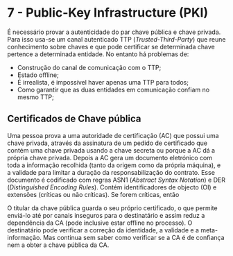 # 7 - Public-Key Infrastructure (PKI)

É necessário provar a autenticidade do par chave pública e chave privada. Para isso usa-se um canal autenticado TTP (*Trusted-Third-Party*) que reune conhecimento sobre chaves e que pode certificar se determinada chave pertence a determinada entidade. No entanto há problemas de:
- Construção do canal de comunicação com o TTP;
- Estado offline;
- É irrealista, é impossível haver apenas uma TTP para todos;
- Como garantir que as duas entidades em comunicação confiam no mesmo TTP;

## Certificados de Chave pública

Uma pessoa prova a uma autoridade de certificação (AC) que possui uma chave privada, através da assinatura de um pedido de certificado que contém uma chave privada usando a chave secreta ou porque a AC dá a própria chave privada. Depois a AC gera um documento eletrónico com toda a informação recolhida (tanto da origem como da própria máquina), e a validade para limitar a duração da responsabilização do contrato.
Esse documento é codificado com regras ASN1 (*Abstract Syntax Notation*) e DER (*Distinguished Encoding Rules*). Contém identificadores de objecto (OI) e extensões (críticas ou não críticas). Se forem críticas, então 

O titular da chave pública guarda o seu próprio certificado, o que permite enviá-lo até por canais inseguros para o destinatário e assim reduz a dependência da CA (pode inclusive estar offline no processo). O destinatário pode verificar a correção da identidade, a validade e a meta-informação. Mas continua sem saber como verificar se a CA é de confiança nem a obter a chave pública da CA. 